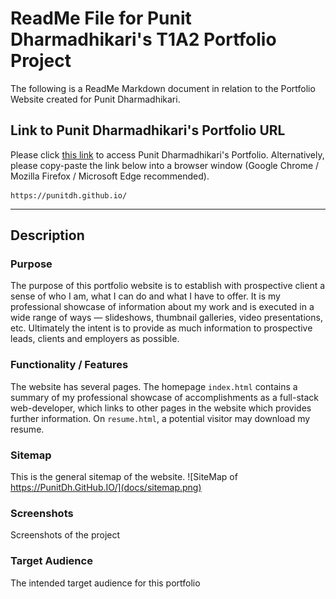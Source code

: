 # ReadMe File for Punit Dharmadhikari's T1A2 Portfolio Project

The following is a ReadMe Markdown document in relation to the Portfolio Website created for Punit Dharmadhikari.

## **Link to Punit Dharmadhikari's Portfolio URL**
Please click [this link](https://punitdh.github.io/) to access Punit Dharmadhikari's Portfolio. Alternatively, please copy-paste the link below into a browser window (Google Chrome / Mozilla Firefox / Microsoft Edge recommended).

```
https://punitdh.github.io/
```

---

## **Description**

### **Purpose**
The purpose of this portfolio website is to establish with prospective client a sense of who I am, what I can do and what I have to offer. It is my professional showcase of information about my work and is executed in a wide range of ways — slideshows, thumbnail galleries, video presentations, etc. Ultimately the intent is to provide as much information to prospective leads, clients and employers as possible.



### **Functionality / Features**
The website has several pages. The homepage `index.html` contains a summary of my professional showcase of accomplishments as a full-stack web-developer, which links to other pages in the website which provides further information. On `resume.html`, a potential visitor may download my resume.



### **Sitemap**
This is the general sitemap  of the website.
![SiteMap of https://PunitDh.GitHub.IO/](docs/sitemap.png)

### **Screenshots**
Screenshots of the project

### **Target Audience**
The intended target audience for this portfolio